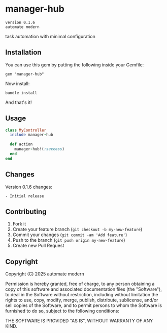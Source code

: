 # manager-hub

    version 0.1.6
    automate modern

task automation with minimal configuration

## Installation

You can use this gem by putting the following inside your Gemfile:

    gem "manager-hub"

Now install:

    bundle install

And that's it!

## Usage

```ruby
class MyController
  include manager-hub
  
  def action
    manager-hub!(:success)
  end
end
```

## Changes

Version 0.1.6 changes:
    
    - Initial release

## Contributing

1. Fork it
2. Create your feature branch (`git checkout -b my-new-feature`)
3. Commit your changes (`git commit -am 'Add feature'`)
4. Push to the branch (`git push origin my-new-feature`)
5. Create new Pull Request

## Copyright

Copyright (C) 2025 automate modern

Permission is hereby granted, free of charge, to any person obtaining a copy of
this software and associated documentation files (the "Software"), to deal in
the Software without restriction, including without limitation the rights to
use, copy, modify, merge, publish, distribute, sublicense, and/or sell copies
of the Software, and to permit persons to whom the Software is furnished to do
so, subject to the following conditions:

THE SOFTWARE IS PROVIDED "AS IS", WITHOUT WARRANTY OF ANY KIND.

